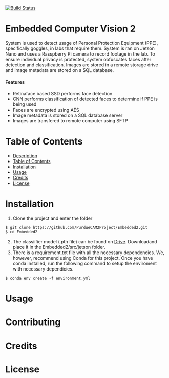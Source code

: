 [![Build Status](https://travis-ci.com/PurdueCAM2Project/Embedded2.svg?branch=master)](https://travis-ci.com/PurdueCAM2Project/Embedded2)

# Embedded Computer Vision 2
System is used to detect usage of Personal Protection Equipment (PPE), specifically goggles, in labs that require them. System is ran on Jetson Nano and uses a Rasspberry Pi camera to record footage in the lab. To ensure individual privacy is protected, system obfuscates faces after detection and classification. Images are stored in a remote storage drive and image metadata are stored on a SQL database.

#### Features
* Retinaface based SSD performs face detection
* CNN performs classification of detected faces to determine if PPE is being used
* Faces are encrypted using AES
* Image metadata is stored on a SQL database server
* Images are transfered to remote computer using SFTP
# Table of Contents
- [Description](#Embedded-Computer-Vision-2)
- [Table of Contents](#Table-of-Contents)
- [Installation](#Installation)
- [Usage](#Contributing)
- [Credits](#Credits)
- [License](#License)
# Installation
1. Clone the project and enter the folder 
```shell
$ git clone https://github.com/PurdueCAM2Project/Embedded2.git
$ cd Embedded2
```
2. The classiifier model (.pth file) can be found on [Drive](https://drive.google.com/drive/u/1/folders/1ZeKVygo-RyIDL_EnxeYJR8tk-xqzgi3Z). Downloadand place it in the Embedded2/src/jetson folder.
3. There is a requirement.txt file with all the necessary dependencies. We, however, recommend using Conda for this project. Once you have conda installed, run the following command to setup the enviroment with necessary dependicies.
```shell
$ conda env create -f environment.yml
```
# Usage
# Contributing
# Credits
# License
